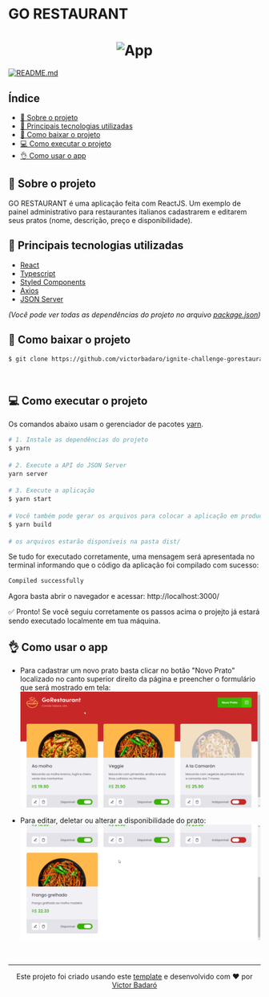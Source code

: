 # GO RESTAURANT

<h1 align="center">
    <img src="./docs/running.gif" alt="App">
</h1>

[![README.md](https://img.shields.io/badge/-Read%20in%20English-brightgreen?style=for-the-badge)](./README.md)

## Índice

- [🧾 Sobre o projeto](#-sobre-o-projeto)
- [🚀 Principais tecnologias utilizadas](#-principais-tecnologias-utilizadas)
- [🔽 Como baixar o projeto](#-como-baixar-o-projeto)
- [💻 Como executar o projeto](#-como-executar-o-projeto)
- [👌 Como usar o app](#-como-usar-o-app)
  <br>

## 🧾 Sobre o projeto

GO RESTAURANT é uma aplicação feita com ReactJS. Um exemplo de painel administrativo para restaurantes italianos cadastrarem e editarem seus pratos (nome, descrição, preço e disponibilidade).
<br>

## 🚀 Principais tecnologias utilizadas

- [React](https://reactjs.org/)
- [Typescript](https://www.typescriptlang.org/)
- [Styled Components](https://styled-components.com/)
- [Axios](https://github.com/axios/axios)
- [JSON Server](https://github.com/typicode/json-server)

_(Você pode ver todas as dependências do projeto no arquivo [package.json](./package.json))_
<br>

## 🔽 Como baixar o projeto

```bash
$ git clone https://github.com/victorbadaro/ignite-challenge-gorestaurant
```

<br>

## 💻 Como executar o projeto

Os comandos abaixo usam o gerenciador de pacotes [yarn](https://yarnpkg.com/).

```bash
# 1. Instale as dependências do projeto
$ yarn

# 2. Execute a API do JSON Server
yarn server

# 3. Execute a aplicação
$ yarn start

# Você também pode gerar os arquivos para colocar a aplicação em produção com:
$ yarn build

# os arquivos estarão disponíveis na pasta dist/
```

Se tudo for executado corretamente, uma mensagem será apresentada no terminal informando que o código da aplicação foi compilado com sucesso:

```bash
Compiled successfully
```

Agora basta abrir o navegador e acessar: http://localhost:3000/

✅ Pronto! Se você seguiu corretamente os passos acima o projejto já estará sendo executado localmente em tua máquina.
<br>

## 👌 Como usar o app

- Para cadastrar um novo prato basta clicar no botão "Novo Prato" localizado no canto superior direito da página e preencher o formulário que será mostrado em tela:
  <img src="./docs/add.gif" alt="Add">

- Para editar, deletar ou alterar a disponibilidade do prato:
  <img src="./docs/edit.gif" alt="Edit">

<br>

---

<p align="center">Este projeto foi criado usando este <a href="https://github.com/rocketseat-education/ignite-template-reactjs-refactoring-classes-ts">template</a> e desenvolvido com ❤ por <a href="https://github.com/victorbadaro">Victor Badaró</a></p>
